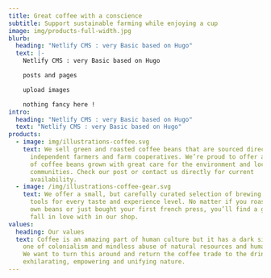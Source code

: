 ```yaml
---
title: Great coffee with a conscience
subtitle: Support sustainable farming while enjoying a cup
image: img/products-full-width.jpg
blurb:
  heading: "Netlify CMS : very Basic based on Hugo"
  text: |-
    Netlify CMS : very Basic based on Hugo

    posts and pages 

    upload images

    nothing fancy here !
intro:
  heading: "Netlify CMS : very Basic based on Hugo"
  text: "Netlify CMS : very Basic based on Hugo"
products:
  - image: img/illustrations-coffee.svg
    text: We sell green and roasted coffee beans that are sourced directly from
      independent farmers and farm cooperatives. We’re proud to offer a variety
      of coffee beans grown with great care for the environment and local
      communities. Check our post or contact us directly for current
      availability.
  - image: /img/illustrations-coffee-gear.svg
    text: We offer a small, but carefully curated selection of brewing gear and
      tools for every taste and experience level. No matter if you roast your
      own beans or just bought your first french press, you’ll find a gadget to
      fall in love with in our shop.
values:
  heading: Our values
  text: Coffee is an amazing part of human culture but it has a dark side too –
    one of colonialism and mindless abuse of natural resources and human lives.
    We want to turn this around and return the coffee trade to the drink’s
    exhilarating, empowering and unifying nature.
---
```


